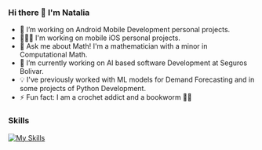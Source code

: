 ### Hi there 👋 I'm Natalia

- 🌱 I’m working on Android Mobile Development personal projects.
- 👩🏻‍💻 I'm working on mobile iOS personal projects.
- 💬 Ask me about Math! I'm a mathematician with a minor in Computational Math.
- 🔭 I’m currently working on AI based software Development at Seguros Bolivar.
- 💡 I've previously worked with ML models for Demand Forecasting and in some projects of Python Development.
- ⚡ Fun fact: I am a crochet addict and a bookworm 📖🧶

### Skills

[![My Skills](https://skills.thijs.gg/icons?i=js,html,css,python,java,r,jquery,bootstrap,dart,postgres,swift,kotlin)](https://skills.thijs.gg)


<!--
**NatCam22/NatCam22** is a ✨ _special_ ✨ repository because its `README.md` (this file) appears on your GitHub profile.

Here are some ideas to get you started:

- 🔭 I’m currently working on Data analysis
- 🌱 I’m currently learning ...
- 👯 I’m looking to collaborate on ...
- 🤔 I’m looking for help with ...
- 💬 Ask me about ...
- 📫 How to reach me: ...
- 😄 Pronouns: ...
- ⚡ Fun fact: ...
-->
